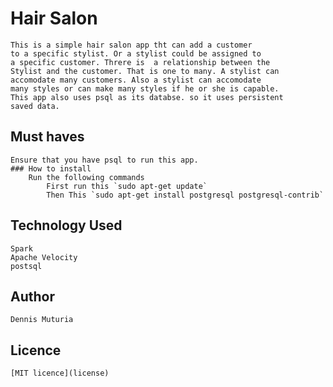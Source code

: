 # Hair Salon
    This is a simple hair salon app tht can add a customer
    to a specific stylist. Or a stylist could be assigned to
    a specific customer. Threre is  a relationship between the 
    Stylist and the customer. That is one to many. A stylist can 
    accomodate many customers. Also a stylist can accomodate 
    many styles or can make many styles if he or she is capable.
    This app also uses psql as its databse. so it uses persistent 
    saved data.

## Must haves
    Ensure that you have psql to run this app.
    ### How to install
        Run the following commands
            First run this `sudo apt-get update`
            Then This `sudo apt-get install postgresql postgresql-contrib`

## Technology Used
    Spark
    Apache Velocity 
    postsql
            
## Author
    Dennis Muturia

## Licence 

    [MIT licence](license)